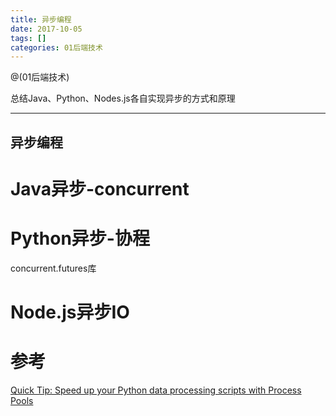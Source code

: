 ```yaml
---
title: 异步编程
date: 2017-10-05
tags: []
categories: 01后端技术
---
```


@(01后端技术)

总结Java、Python、Nodes.js各自实现异步的方式和原理
- - -
<!-- more --> 

异步编程
---
# Java异步-concurrent

# Python异步-协程
concurrent.futures库

# Node.js异步IO


# 参考
[Quick Tip: Speed up your Python data processing scripts with Process Pools](https://medium.com/@ageitgey/quick-tip-speed-up-your-python-data-processing-scripts-with-process-pools-cf275350163a)